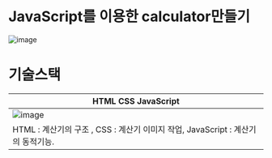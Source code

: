 # <h1> JavaScript를 이용한 calculator만들기 </h1>
![image](https://user-images.githubusercontent.com/85986176/187171943-ee2f5afe-5b6d-4e5d-8e70-d61695994d2d.png)

# 기술스택
| HTML CSS JavaScript |
| ------------------- |
| ![image](https://user-images.githubusercontent.com/85986176/188304935-0533d454-c119-41c3-8a36-9f9682994662.png) | 
| HTML : 계산기의 구조 , CSS : 계산기 이미지 작업,  JavaScript : 계산기의 동적기능. |
